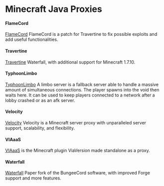 # Minecraft Java Proxies


#### FlameCord
[FlameCord](https://github.com/2lstudios-mc/FlameCord)
FlameCord is a patch for Travertine to fix possible exploits and add useful functionalities.

#### Travertine
[Travertine](https://papermc.io/downloads#Travertine)
Waterfall, with additional support for Minecraft 1.7.10. 

#### TyphoonLimbo
[TyphoonLimbo](https://github.com/TyphoonMC/TyphoonLimbo)
A limbo server is a fallback server able to handle a massive amount of simultaneous connections. The player spawns into the void then waits here. It can be used to keep players connected to a network after a lobby crashed or as an afk server.

#### Velocity
[Velocity](https://velocitypowered.com)
Velocity is a Minecraft server proxy with unparalleled server support, scalability, and flexibility. 

#### VIAaaS
[VIAaaS](https://github.com/ViaVersion/VIAaaS) is the Minecraft plugin ViaVersion made standalone as a proxy.

#### Waterfall
[Waterfall](https://papermc.io/downloads#Waterfall)
Paper fork of the BungeeCord software, with improved Forge support and more features.